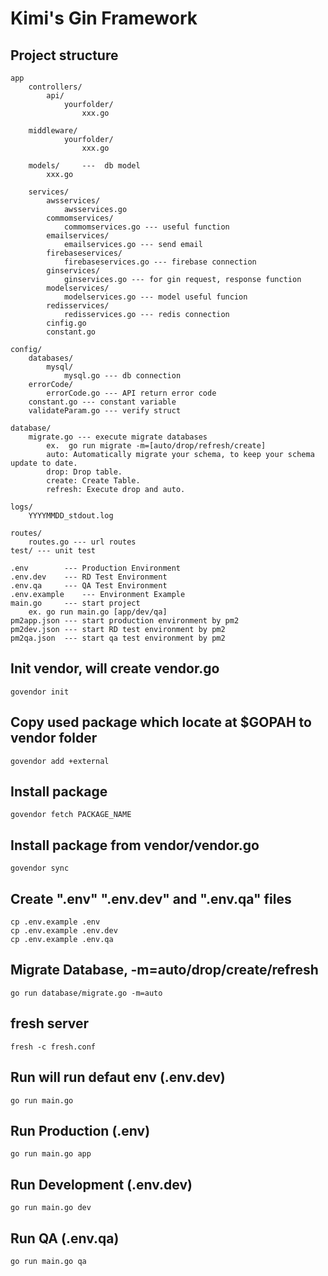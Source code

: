 #  Kimi's Gin Framework
## Project structure
    app
        controllers/
            api/
                yourfolder/
                    xxx.go
        
        middleware/
                yourfolder/
                    xxx.go

        models/		---  db model
            xxx.go

        services/
            awsservices/
                awsservices.go
            commomservices/
                commomservices.go --- useful function
            emailservices/
                emailservices.go --- send email
            firebaseservices/
                firebaseservices.go --- firebase connection
            ginservices/
                ginservices.go --- for gin request, response function
            modelservices/
                modelservices.go --- model useful funcion
            redisservices/
                redisservices.go --- redis connection
            cinfig.go 
            constant.go

    config/
        databases/
            mysql/
                mysql.go --- db connection
        errorCode/
            errorCode.go --- API return error code
        constant.go --- constant variable
        validateParam.go --- verify struct

    database/
        migrate.go --- execute migrate databases
            ex.  go run migrate -m=[auto/drop/refresh/create]
            auto: Automatically migrate your schema, to keep your schema update to date.
            drop: Drop table.
            create: Create Table.
            refresh: Execute drop and auto.

    logs/
        YYYYMMDD_stdout.log

    routes/
        routes.go --- url routes
    test/ --- unit test

    .env		--- Production Environment
    .env.dev 	--- RD Test Environment
    .env.qa 	--- QA Test Environment
    .env.example	--- Environment Example
    main.go		--- start project
        ex. go run main.go [app/dev/qa]
    pm2app.json	--- start production environment by pm2
    pm2dev.json	--- start RD test environment by pm2
    pm2qa.json	--- start qa test environment by pm2
    
## Init vendor, will create vendor.go
    govendor init

## Copy used package which locate at $GOPAH to vendor folder
    govendor add +external

## Install package 
    govendor fetch PACKAGE_NAME

## Install package from vendor/vendor.go
    govendor sync

## Create ".env" ".env.dev"  and ".env.qa" files
    cp .env.example .env
    cp .env.example .env.dev
    cp .env.example .env.qa

## Migrate Database, -m=auto/drop/create/refresh
    go run database/migrate.go -m=auto

## fresh server
    fresh -c fresh.conf

## Run will run defaut env (.env.dev)
    go run main.go

## Run Production  (.env)
    go run main.go app

## Run Development (.env.dev)
    go run main.go dev

## Run QA (.env.qa)
    go run main.go qa
